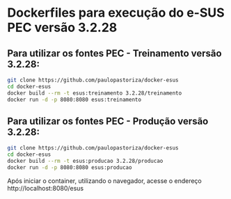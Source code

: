 # Dockerfiles para execução do e-SUS PEC versão 3.2.28

## Para utilizar os fontes PEC - Treinamento versão 3.2.28:

```bash
git clone https://github.com/paulopastoriza/docker-esus
cd docker-esus
docker build --rm -t esus:treinamento 3.2.28/treinamento
docker run -d -p 8080:8080 esus:treinamento
```

## Para utilizar os fontes PEC - Produção versão 3.2.28:

```bash
git clone https://github.com/paulopastoriza/docker-esus
cd docker-esus
docker build --rm -t esus:producao 3.2.28/producao
docker run -d -p 8080:8080 esus:producao
```

Após iniciar o container, utilizando o navegador, acesse o endereço http://localhost:8080/esus

